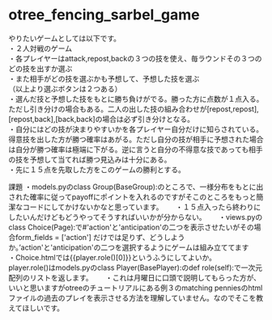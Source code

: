 # otree_fencing_sarbel_game
やりたいゲームとしては以下です。  
・２人対戦のゲーム  
・各プレイヤーはattack,repost,backの３つの技を使え、毎ラウンドその３つのどの技を出すか選ぶ  
・また相手がどの技を選ぶかも予想して、予想した技を選ぶ  
（以上より選ぶボタンは２つある）  
・選んだ技と予想した技をもとに勝ち負けがでる。勝った方に点数が１点入る。  
ただし引き分けの場合もある。二人の出した技の組み合わせが[repost,repost],[repost,back],[back,back]の場合は必ず引き分けとなる。  
・自分にはどの技が決まりやすいかを各プレイヤー自分だけに知らされている。  
得意技を出した方が勝つ確率はあがる。ただし自分の技が相手に予想された場合は自分が勝つ確率は極端に下がる。逆に言うと自分の不得意な技であっても相手の技を予想して当てれば勝つ見込みは十分にある。  
・先に１５点を先取した方をこのゲームの勝利とする。  

課題
・models.pyのclass Group(BaseGroup):のところで、一様分布をもとに出された確率に従ってpayoffにポイントを入れるのですがそこのところをもっと簡潔なコードにしてかけないかなと思っています。　　
・１５点入ったら終わりにしたいんだけどもどうやってそうすればいいかが分からない。　　
・views.pyのclass Choice(Page):で#'action'と'anticipation'の二つを表示させたいがその場合form_fields = ['action']   だけでは足りず、どうしようか。’action'と'anticipation'の二つを選択するようにゲームは組み立ててます　　
・Choice.htmlでは{{player.role()[0]}}というふうにしてよいか。　　
player.role()はmodels.pyのclass Player(BasePlayer):のdef role(self):で一次元配列のリストを返します。　　
・これは月曜日に口頭で説明してもらった方が、いいと思いますがotreeのチュートリアルにある例３のmatching penniesのhtmlファイルの過去のプレイを表示させる方法を理解していません。なのでそこを教えてほしいです。　　

